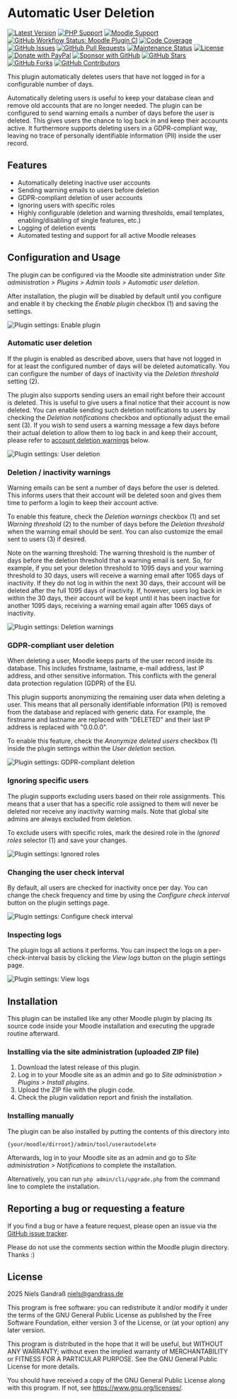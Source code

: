 # Automatic User Deletion

[![Latest Version](https://img.shields.io/github/v/release/ngandrass/moodle-tool_userautodelete)](https://github.com/ngandrass/moodle-tool_userautodelete/releases)
[![PHP Support](https://img.shields.io/badge/PHP-7.4%20--%208.4-blue)](https://github.com/ngandrass/moodle-tool_userautodelete)
[![Moodle Support](https://img.shields.io/badge/Moodle-4.1%20--%205.0-orange)](https://github.com/ngandrass/moodle-tool_userautodelete)
[![GitHub Workflow Status: Moodle Plugin CI](https://img.shields.io/github/actions/workflow/status/ngandrass/moodle-tool_userautodelete/moodle-plugin-ci.yml?label=Moodle%20Plugin%20CI)](https://github.com/ngandrass/moodle-tool_userautodelete/actions/workflows/moodle-plugin-ci.yml)
[![Code Coverage](https://img.shields.io/coverallsCoverage/github/ngandrass/moodle-tool_userautodelete)](https://coveralls.io/github/ngandrass/moodle-tool_userautodelete)
[![GitHub Issues](https://img.shields.io/github/issues/ngandrass/moodle-tool_userautodelete)](https://github.com/ngandrass/moodle-tool_userautodelete/issues)
[![GitHub Pull Requests](https://img.shields.io/github/issues-pr/ngandrass/moodle-tool_userautodelete)](https://github.com/ngandrass/moodle-tool_userautodelete/pulls)
[![Maintenance Status](https://img.shields.io/maintenance/yes/9999)](https://github.com/ngandrass/moodle-tool_userautodelete/)
[![License](https://img.shields.io/github/license/ngandrass/moodle-tool_userautodelete)](https://github.com/ngandrass/moodle-tool_userautodelete/blob/master/LICENSE)
[![Donate with PayPal](https://img.shields.io/badge/PayPal-donate-d85fa0)](https://www.paypal.me/ngandrass)
[![Sponsor with GitHub](https://img.shields.io/badge/GitHub-sponsor-d85fa0)](https://github.com/sponsors/ngandrass)
[![GitHub Stars](https://img.shields.io/github/stars/ngandrass/moodle-tool_userautodelete?style=social)](https://github.com/ngandrass/moodle-tool_userautodelete/stargazers)
[![GitHub Forks](https://img.shields.io/github/forks/ngandrass/moodle-tool_userautodelete?style=social)](https://github.com/ngandrass/moodle-tool_userautodelete/network/members)
[![GitHub Contributors](https://img.shields.io/github/contributors/ngandrass/moodle-tool_userautodelete?style=social)](https://github.com/ngandrass/moodle-tool_userautodelete/graphs/contributors)

This plugin automatically deletes users that have not logged in for a configurable number of days.

Automatically deleting users is useful to keep your database clean and remove old accounts that are no longer needed.
The plugin can be configured to send warning emails a number of days before the user is deleted. This gives users the
chance to log back in and keep their accounts active. It furthermore supports deleting users in a GDPR-compliant way,
leaving no trace of personally identifiable information (PII) inside the user record.


## Features

- Automatically deleting inactive user accounts
- Sending warning emails to users before deletion
- GDPR-compliant deletion of user accounts
- Ignoring users with specific roles
- Highly configurable (deletion and warning thresholds, email templates, enabling/disabling of single features, etc.)
- Logging of deletion events
- Automated testing and support for all active Moodle releases


## Configuration and Usage

The plugin can be configured via the Moodle site administration under _Site administration > Plugins > Admin tools >
Automatic user deletion_.

After installation, the plugin will be disabled by default until you configure and enable it by checking the _Enable
plugin_ checkbox (1) and saving the settings.

![Plugin settings: Enable plugin](docs/assets/screenshots/settings_enable.png)


### Automatic user deletion

If the plugin is enabled as described above, users that have not logged in for at least the configured number of days
will be deleted automatically. You can configure the number of days of inactivity via the _Deletion threshold_ setting (2).

The plugin also supports sending users an email right before their account is deleted. This is useful to give users a
final notice that their account is now deleted. You can enable sending such deletion notifications to users by checking
the _Deletion notifications_ checkbox and optionally adjust the email sent (3). If you wish to send users a warning
message a few days before their actual deletion to allow them to log back in and keep their account, please refer to
[account deletion warnings](#deletion--inactivity-warnings) below.

![Plugin settings: User deletion](docs/assets/screenshots/settings_user_deletion.png)


### Deletion / inactivity warnings

Warning emails can be sent a number of days before the user is deleted. This informs users that their account will be
deleted soon and gives them time to perform a login to keep their account active.

To enable this feature, check the _Deletion warnings_ checkbox (1) and set _Warning threshold_ (2) to the number of days
before the _Deletion threshold_ when the warning email should be sent. You can also customize the email sent to users
(3) if desired.

Note on the warning threshold: The warning threshold is the number of days before the deletion threshold that a warning
email is sent. So, for example, if you set your deletion threshold to 1095 days and your warning threshold to 30 days,
users will receive a warning email after 1065 days of inactivity. If they do not log in within the next 30 days, their
account will be deleted after the full 1095 days of inactivity. If, however, users log back in within the 30 days,
their account will be kept until it has been inactive for another 1095 days, receiving a warning email again after 1065
days of inactivity.

![Plugin settings: Deletion warnings](docs/assets/screenshots/settings_deletion_warnings.png)


### GDPR-compliant user deletion

When deleting a user, Moodle keeps parts of the user record inside its database. This includes firstname, lastname,
e-mail address, last IP address, and other sensitive information. This conflicts with the general data protection
regulation (GDPR) of the EU.

This plugin supports anonymizing the remaining user data when deleting a user. This means that all personally
identifiable information (PII) is removed from the database and replaced with generic data. For example, the firstname
and lastname are replaced with "DELETED" and their last IP address is replaced with "0.0.0.0".

To enable this feature, check the _Anonymize deleted users_ checkbox (1) inside the plugin settings within the
_User deletion_ section.

![Plugin settings: GDPR-compliant deletion](docs/assets/screenshots/settings_user_anonymization.png)


### Ignoring specific users

The plugin supports excluding users based on their role assignments. This means that a user that has a specific role
assigned to them will never be deleted nor receive any inactivity warning mails. Note that global site admins are always
excluded from deletion.

To exclude users with specific roles, mark the desired role in the _Ignored roles_ selector (1) and save your changes.

![Plugin settings: Ignored roles](docs/assets/screenshots/settings_ignored_roles.png)


### Changing the user check interval

By default, all users are checked for inactivity once per day. You can change the check frequency and time by using the
_Configure check interval_ button on the plugin settings page.

![Plugin settings: Configure check interval](docs/assets/screenshots/settings_configure_check_interval.png)


### Inspecting logs

The plugin logs all actions it performs. You can inspect the logs on a per-check-interval basis by clicking the _View
logs_ button on the plugin settings page.

![Plugin settings: View logs](docs/assets/screenshots/settings_view_logs.png)


## Installation

This plugin can be installed like any other Moodle plugin by placing its source code inside your Moodle installation and
executing the upgrade routine afterward.


### Installing via the site administration (uploaded ZIP file)

1. Download the latest release of this plugin.
2. Log in to your Moodle site as an admin and go to _Site administration > Plugins > Install plugins_.
3. Upload the ZIP file with the plugin code.
4. Check the plugin validation report and finish the installation.


### Installing manually

The plugin can be also installed by putting the contents of this directory into

```
{your/moodle/dirroot}/admin/tool/userautodelete
```

Afterwards, log in to your Moodle site as an admin and go to _Site administration > Notifications_ to complete the
installation.

Alternatively, you can run `php admin/cli/upgrade.php` from the command line to complete the installation.


## Reporting a bug or requesting a feature

If you find a bug or have a feature request, please open an issue via the [GitHub issue tracker](https://github.com/ngandrass/moodle-tool_userautodelete/issues).

Please do not use the comments section within the Moodle plugin directory. Thanks :)


## License

2025 Niels Gandraß <niels@gandrass.de>

This program is free software: you can redistribute it and/or modify it under
the terms of the GNU General Public License as published by the Free Software
Foundation, either version 3 of the License, or (at your option) any later
version.

This program is distributed in the hope that it will be useful, but WITHOUT ANY
WARRANTY; without even the implied warranty of MERCHANTABILITY or FITNESS FOR A
PARTICULAR PURPOSE.  See the GNU General Public License for more details.

You should have received a copy of the GNU General Public License along with
this program.  If not, see <https://www.gnu.org/licenses/>.
